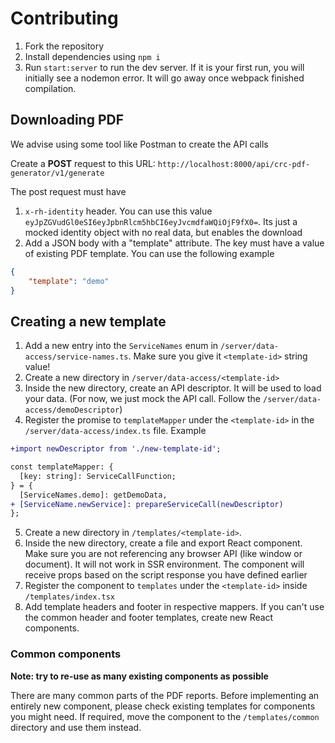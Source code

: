 # Contributing

1. Fork the repository
2. Install dependencies using `npm i`
3. Run `start:server` to run the dev server. If it is your first run, you will initially see a nodemon error. It will go away once webpack finished compilation.

## Downloading PDF

We advise using some tool like Postman to create the API calls

Create a **POST** request to this URL: `http://localhost:8000/api/crc-pdf-generator/v1/generate`

The post request must have
1. `x-rh-identity` header. You can use this value `eyJpZGVudGl0eSI6eyJpbnRlcm5hbCI6eyJvcmdfaWQiOjF9fX0=`. Its just a mocked identity object with no real data, but enables the download
2. Add a JSON body with a "template" attribute. The key must have a value of existing PDF template. You can use the following example

```JSON
{
    "template": "demo"
}
```

## Creating a new template

1. Add a new entry into the `ServiceNames` enum in `/server/data-access/service-names.ts`. Make sure you give it `<template-id>` string value!
2. Create a new directory in `/server/data-access/<template-id>`
3. Inside the new directory, create an API descriptor. It will be used to load your data. (For now, we just mock the API call. Follow the `/server/data-access/demoDescriptor`)
4. Register the promise to `templateMapper` under the `<template-id>` in the `/server/data-access/index.ts` file. Example

```diff
+import newDescriptor from './new-template-id';

const templateMapper: {
  [key: string]: ServiceCallFunction;
} = {
  [ServiceNames.demo]: getDemoData,
+ [ServiceName.newService]: prepareServiceCall(newDescriptor)
};
```
5. Create a new directory in `/templates/<template-id>`.
6. Inside the new directory, create a file and export React component. Make sure you are not referencing any browser API (like window or document). It will not work in SSR environment. The component will receive props based on the script response you have defined earlier
7. Register the component to `templates` under the `<template-id>` inside `/templates/index.tsx`
8. Add template headers and footer in respective mappers. If you can't use the common header and footer templates, create new React components.

### Common components

**Note: try to re-use as many existing components as possible**

There are many common parts of the PDF reports. Before implementing an entirely new component, please check existing templates for components you might need. If required, move the component to the `/templates/common` directory and use them instead.
